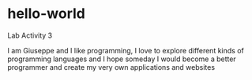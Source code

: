 # hello-world
Lab Activity 3

I am Giuseppe and I like programming, I love to explore different kinds of programming languages
and I hope someday I would become a better programmer and create my very own applications and websites
